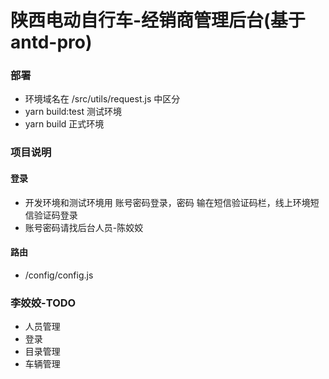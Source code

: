 # 陕西电动自行车-经销商管理后台(基于antd-pro)

### 部署
*   环境域名在 /src/utils/request.js 中区分
*   yarn build:test  测试环境
*   yarn build       正式环境

### 项目说明
#### 登录
* 开发环境和测试环境用 账号密码登录，密码 输在短信验证码栏，线上环境短信验证码登录
* 账号密码请找后台人员-陈姣姣

#### 路由
* /config/config.js

### 李姣姣-TODO
*    人员管理
*    登录
*    目录管理
*    车辆管理

    
